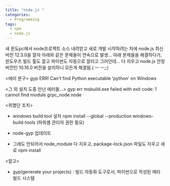 ```yaml
---
title: "node.js "
categories:
  - Programming
tags:
  - npm
  - node.js
---
```


새 윈도pc에서 node프로젝트 소스 내려받고 새로 개발 시작하려는 차에
node.js 최신버전 12.3.0을 깔자 아래와 같은 문제들이 연속으로 발생...
아래 문제들을 해결하다가, 윈도우즈 빌드 툴도 깔고 파이썬도 자동으로 깔리고 그러던데...
다 지우고 node.js 안정버전인 10.16.0 버전을 설치하니 모든게 해결됨.( ㅡ ㅡ;;)

<에러 문구>
gyp ERR! Can't find Python executable 'python' on Windows

<그 외 설치 도중 만난 에러들...>
gyp err msbuild.exe failed with exit code: 1
cannot find module grpc_node.node


<취했던 조치>
* windows build tool 설치
npm install --global --production windows-build-tools
(파워셸 관리자 권한 필요)

* node-gyp 업데이트

* 그래도 안되어서
node_module 다 지우고,  package-lock.json 파일도 지우고 새로 npm install

<참고>
* gyp(generate your projects) :  빌드 자동화 도구로서, 파이썬으로 작성된 메타 빌드 시스템
